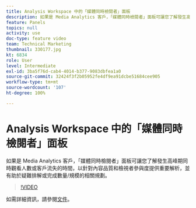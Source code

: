 ```yaml
---
title: Analysis Workspace 中的「媒體同時檢閱者」面板
description: 如果是 Media Analytics 客戶，「媒體同時檢閱者」面板可讓您了解發生高峰期同時觀看人數或客戶流失的時間，以針對內容品質和檢視者參與度提供重要解析，並有助於疑難排解或完成數量/規模的相關規劃。
feature: Panels
topics: null
activity: use
doc-type: feature video
team: Technical Marketing
thumbnail: 330177.jpg
kt: 6834
role: User
level: Intermediate
exl-id: 3ba5f76d-cab4-4014-b377-9083dbfea1a0
source-git-commit: 32424f3f2b05952fe4df9ea91dcbe51684cee905
workflow-type: tm+mt
source-wordcount: '107'
ht-degree: 100%

---
```


# Analysis Workspace 中的「媒體同時檢閱者」面板

如果是 Media Analytics 客戶，「媒體同時檢閱者」面板可讓您了解發生高峰期同時觀看人數或客戶流失的時間，以針對內容品質和檢視者參與度提供重要解析，並有助於疑難排解或完成數量/規模的相關規劃。

>[!VIDEO](https://video.tv.adobe.com/v/330177/?quality=12&learn=on)

如需詳細資訊，請參閱[文件](https://experienceleague.adobe.com/docs/analytics/analyze/analysis-workspace/panels/media-concurrent-viewers.html?lang=zh-Hant#analysis-workspace)。
